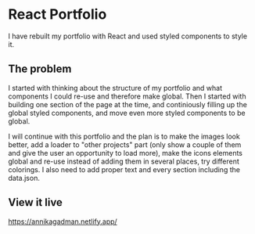 # React Portfolio
I have rebuilt my portfolio with React and used styled components to style it.

## The problem
I started with thinking about the structure of my portfolio and what components I could re-use and therefore make global. Then I started with building one section of the page at the time, and continiously filling up the global styled components, and move even more styled components to be global.

I will continue with this portfolio and the plan is to make the images look better, add a loader to "other projects" part (only show a couple of them and give the user an opportunity to load more), make the icons elements global and re-use instead of adding them in several places, try different colorings. I also need to add proper text and every section including the data.json.

## View it live
https://annikagadman.netlify.app/
